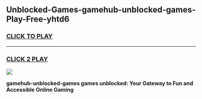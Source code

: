 
## Unblocked-Games-gamehub-unblocked-games-Play-Free-yhtd6
<h3>
<a href="https://premium76.site?title=gamehub-unblocked-games&ref=17A">CLICK TO PLAY</a></h3>
<hr>

<h3>
<a href="https://premium76.site?title=gamehub-unblocked-games&ref=17A">CLICK 2 PLAY</a>
  
</h3>

<a href="https://premium76.site?title=gamehub-unblocked-games&ref=17A"><img src="https://clearcache.store/games.png"></a>


**gamehub-unblocked-games games unblocked: Your Gateway to Fun and Accessible Online Gaming**
